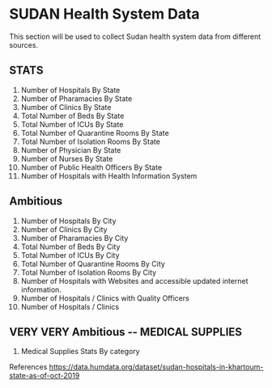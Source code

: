 
# SUDAN Health System Data

This section will be used to collect Sudan health system data from different sources.
## STATS

1. Number of Hospitals By State 
2. Number of Pharamacies By State
3. Number of Clinics By State
4. Total Number of Beds By State 
5. Total Number of ICUs By State
6. Total Number of Quarantine Rooms By State
7. Total Number of Isolation Rooms By State
8. Number of Physician By State
9. Number of Nurses By State
10. Number of Public Health Officers By State
11. Number of Hospitals with Health Information System



## Ambitious

1. Number of Hospitals By City
2. Number of Clinics By City
3. Number of Pharamacies By City
4. Total Number of Beds By City
5. Total Number of ICUs By City
6. Total Number of Quarantine Rooms By City
7. Total Number of Isolation Rooms By City
8. Number of Hospitals with Websites and accessible updated  internet information.
9. Number of Hospitals / Clinics with Quality Officers
10. Number of Hospitals / Clinics  

## VERY VERY Ambitious -- MEDICAL SUPPLIES

1. Medical Supplies Stats By category


References
https://data.humdata.org/dataset/sudan-hospitals-in-khartoum-state-as-of-oct-2019
